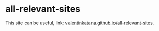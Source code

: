 # all-relevant-sites

This site can be useful, link: <a href="valentinkatana.github.io/all-relevant-sites">valentinkatana.github.io/all-relevant-sites</a>.
